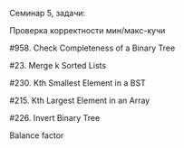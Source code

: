 Семинар 5, задачи:

Проверка корректности мин/макс-кучи

#958. Check Completeness of a Binary Tree

#23. Merge k Sorted Lists

#230. Kth Smallest Element in a BST

#215. Kth Largest Element in an Array

#226. Invert Binary Tree

Balance factor
